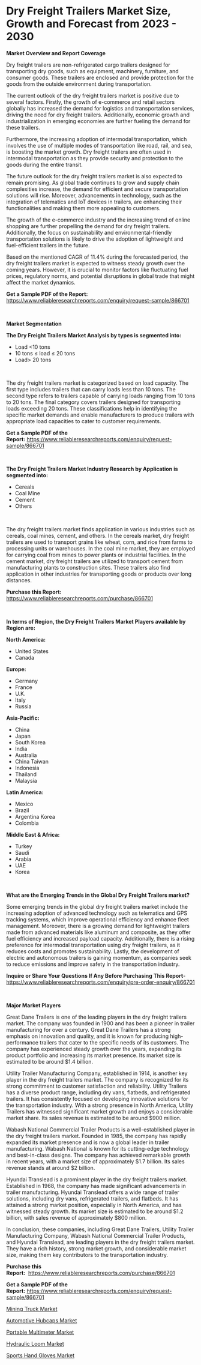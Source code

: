 <p><h1>Dry Freight Trailers Market Size, Growth and Forecast from 2023 - 2030</h1></p><p><strong>Market Overview and Report Coverage</strong></p>
<p><p>Dry freight trailers are non-refrigerated cargo trailers designed for transporting dry goods, such as equipment, machinery, furniture, and consumer goods. These trailers are enclosed and provide protection for the goods from the outside environment during transportation.</p><p>The current outlook of the dry freight trailers market is positive due to several factors. Firstly, the growth of e-commerce and retail sectors globally has increased the demand for logistics and transportation services, driving the need for dry freight trailers. Additionally, economic growth and industrialization in emerging economies are further fueling the demand for these trailers.</p><p>Furthermore, the increasing adoption of intermodal transportation, which involves the use of multiple modes of transportation like road, rail, and sea, is boosting the market growth. Dry freight trailers are often used in intermodal transportation as they provide security and protection to the goods during the entire transit.</p><p>The future outlook for the dry freight trailers market is also expected to remain promising. As global trade continues to grow and supply chain complexities increase, the demand for efficient and secure transportation solutions will rise. Moreover, advancements in technology, such as the integration of telematics and IoT devices in trailers, are enhancing their functionalities and making them more appealing to customers.</p><p>The growth of the e-commerce industry and the increasing trend of online shopping are further propelling the demand for dry freight trailers. Additionally, the focus on sustainability and environmental-friendly transportation solutions is likely to drive the adoption of lightweight and fuel-efficient trailers in the future.</p><p>Based on the mentioned CAGR of 11.4% during the forecasted period, the dry freight trailers market is expected to witness steady growth over the coming years. However, it is crucial to monitor factors like fluctuating fuel prices, regulatory norms, and potential disruptions in global trade that might affect the market dynamics.</p></p>
<p><strong>Get a Sample PDF of the Report:</strong> <a href="https://www.reliableresearchreports.com/enquiry/request-sample/866701">https://www.reliableresearchreports.com/enquiry/request-sample/866701</a></p>
<p>&nbsp;</p>
<p><strong>Market Segmentation</strong></p>
<p><strong>The Dry Freight Trailers Market Analysis by types is segmented into:</strong></p>
<p><ul><li>Load <10 tons</li><li>10 tons ≤ load ≤ 20 tons</li><li>Load> 20 tons</li></ul></p>
<p>&nbsp;</p>
<p><p>The dry freight trailers market is categorized based on load capacity. The first type includes trailers that can carry loads less than 10 tons. The second type refers to trailers capable of carrying loads ranging from 10 tons to 20 tons. The final category covers trailers designed for transporting loads exceeding 20 tons. These classifications help in identifying the specific market demands and enable manufacturers to produce trailers with appropriate load capacities to cater to customer requirements.</p></p>
<p><strong>Get a Sample PDF of the Report:</strong>&nbsp;<a href="https://www.reliableresearchreports.com/enquiry/request-sample/866701">https://www.reliableresearchreports.com/enquiry/request-sample/866701</a></p>
<p>&nbsp;</p>
<p><strong>The Dry Freight Trailers Market Industry Research by Application is segmented into:</strong></p>
<p><ul><li>Cereals</li><li>Coal Mine</li><li>Cement</li><li>Others</li></ul></p>
<p>&nbsp;</p>
<p><p>The dry freight trailers market finds application in various industries such as cereals, coal mines, cement, and others. In the cereals market, dry freight trailers are used to transport grains like wheat, corn, and rice from farms to processing units or warehouses. In the coal mine market, they are employed for carrying coal from mines to power plants or industrial facilities. In the cement market, dry freight trailers are utilized to transport cement from manufacturing plants to construction sites. These trailers also find application in other industries for transporting goods or products over long distances.</p></p>
<p><strong>Purchase this Report:</strong>&nbsp; <a href="https://www.reliableresearchreports.com/purchase/866701">https://www.reliableresearchreports.com/purchase/866701</a></p>
<p>&nbsp;</p>
<p><strong>In terms of Region, the Dry Freight Trailers Market Players available by Region are:</strong></p>
<p>
    <p> <strong> North America: </strong>
        <ul>
            <li>United States</li>
            <li>Canada</li>
        </ul>
        </p> 
    <p> <strong> Europe: </strong>
        <ul>
            <li>Germany</li>
            <li>France</li>
            <li>U.K.</li>
            <li>Italy</li>
            <li>Russia</li>
        </ul>
        </p> 
    <p> <strong> Asia-Pacific: </strong>
        <ul>
            <li>China</li>
            <li>Japan</li>
            <li>South Korea</li>
            <li>India</li>
            <li>Australia</li>
            <li>China Taiwan</li>
            <li>Indonesia</li>
            <li>Thailand</li>
            <li>Malaysia</li>
        </ul>
        </p> 
    <p> <strong> Latin America: </strong>
        <ul>
            <li>Mexico</li>
            <li>Brazil</li>
            <li>Argentina Korea</li>
            <li>Colombia</li>
        </ul>
        </p> 
    <p> <strong> Middle East & Africa: </strong>
        <ul>
            <li>Turkey</li>
            <li>Saudi</li>
            <li>Arabia</li>
            <li>UAE</li>
            <li>Korea</li>
        </ul>
    </p>
    </p>
<p>&nbsp;</p>
<p><strong>What are the Emerging Trends in the Global Dry Freight Trailers market?</strong></p>
<p><p>Some emerging trends in the global dry freight trailers market include the increasing adoption of advanced technology such as telematics and GPS tracking systems, which improve operational efficiency and enhance fleet management. Moreover, there is a growing demand for lightweight trailers made from advanced materials like aluminum and composite, as they offer fuel efficiency and increased payload capacity. Additionally, there is a rising preference for intermodal transportation using dry freight trailers, as it reduces costs and promotes sustainability. Lastly, the development of electric and autonomous trailers is gaining momentum, as companies seek to reduce emissions and improve safety in the transportation industry.</p></p>
<p><strong>Inquire or Share Your Questions If Any Before Purchasing This Report</strong>- <a href="https://www.reliableresearchreports.com/enquiry/pre-order-enquiry/866701">https://www.reliableresearchreports.com/enquiry/pre-order-enquiry/866701</a></p>
<p>&nbsp;</p>
<p><strong>Major Market Players</strong></p>
<p><p>Great Dane Trailers is one of the leading players in the dry freight trailers market. The company was founded in 1900 and has been a pioneer in trailer manufacturing for over a century. Great Dane Trailers has a strong emphasis on innovation and quality, and it is known for producing high-performance trailers that cater to the specific needs of its customers. The company has experienced steady growth over the years, expanding its product portfolio and increasing its market presence. Its market size is estimated to be around $1.4 billion.</p><p>Utility Trailer Manufacturing Company, established in 1914, is another key player in the dry freight trailers market. The company is recognized for its strong commitment to customer satisfaction and reliability. Utility Trailers has a diverse product range, including dry vans, flatbeds, and refrigerated trailers. It has consistently focused on developing innovative solutions for the transportation industry. With a strong presence in North America, Utility Trailers has witnessed significant market growth and enjoys a considerable market share. Its sales revenue is estimated to be around $900 million.</p><p>Wabash National Commercial Trailer Products is a well-established player in the dry freight trailers market. Founded in 1985, the company has rapidly expanded its market presence and is now a global leader in trailer manufacturing. Wabash National is known for its cutting-edge technology and best-in-class designs. The company has achieved remarkable growth in recent years, with a market size of approximately $1.7 billion. Its sales revenue stands at around $2 billion.</p><p>Hyundai Translead is a prominent player in the dry freight trailers market. Established in 1968, the company has made significant advancements in trailer manufacturing. Hyundai Translead offers a wide range of trailer solutions, including dry vans, refrigerated trailers, and flatbeds. It has attained a strong market position, especially in North America, and has witnessed steady growth. Its market size is estimated to be around $1.2 billion, with sales revenue of approximately $800 million.</p><p>In conclusion, these companies, including Great Dane Trailers, Utility Trailer Manufacturing Company, Wabash National Commercial Trailer Products, and Hyundai Translead, are leading players in the dry freight trailers market. They have a rich history, strong market growth, and considerable market size, making them key contributors to the transportation industry.</p></p>
<p><strong>Purchase this Report:</strong>&nbsp;&nbsp;<a href="https://www.reliableresearchreports.com/purchase/866701">https://www.reliableresearchreports.com/purchase/866701</a></p>
<p></p>
<p><strong>Get a Sample PDF of the Report:</strong>&nbsp;<a href="https://www.reliableresearchreports.com/enquiry/request-sample/866701">https://www.reliableresearchreports.com/enquiry/request-sample/866701</a></p>
<p><p><a href="https://github.com/kuntayevaz/Market-Research-Report-List-1/blob/main/mining-truck-market.md">Mining Truck Market</a></p><p><a href="https://github.com/Krish2023na/Market-Research-Report-List-1/blob/main/automotive-hubcaps-market.md">Automotive Hubcaps Market</a></p><p><a href="https://www.linkedin.com/pulse/portable-multimeter-market-size-2023-2030-global-industrial-xyaqf/">Portable Multimeter Market</a></p><p><a href="https://www.linkedin.com/pulse/hydraulic-loom-market-research-report-provides-thorough-industry-pn93e/">Hydraulic Loom Market</a></p><p><a href="https://medium.com/@half.skull.am/sports-hand-gloves-market-size-cagr-trends-2024-2030-e2d44695eef2">Sports Hand Gloves Market</a></p></p>